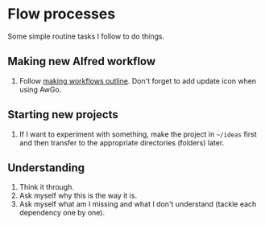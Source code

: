 # Flow processes
Some simple routine tasks I follow to do things.

## Making new Alfred workflow
1. Follow [making workflows outline](../../macOS/apps/alfred/making-workflows.md). Don't forget to add update icon when using AwGo.

## Starting new projects
1. If I want to experiment with something, make the project in `~/ideas` first and then transfer to the appropriate directories (folders) later.

## Understanding
1. Think it through.
2. Ask myself why this is the way it is.
3. Ask myself what am I missing and what I don't understand (tackle each dependency one by one).